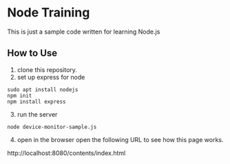 Node Training
====

This is just a sample code written for learning Node.js

How to Use
----
1. clone this repository.
2. set up express for node
```
sudo apt install nodejs
npm init
npm install express
```
3. run the server
```
node device-monitor-sample.js
```
4. open in the browser
open the following URL to see how this page works.

http://localhost:8080/contents/index.html





